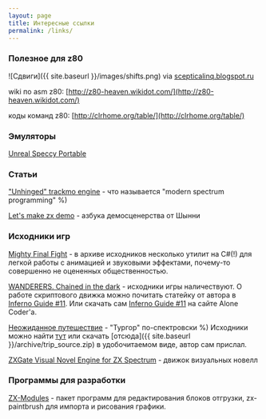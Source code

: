 ```yaml
---
layout: page
title: Интересные ссылки
permalink: /links/
---
```

### Полезное для z80

![Сдвиги]({{ site.baseurl }}/images/shifts.png)
via [scepticalinq.blogspot.ru](http://scepticalinq.blogspot.ru/2018/05/blog-post_12.html)

wiki по asm z80: [http://z80-heaven.wikidot.com/](http://z80-heaven.wikidot.com/)

коды команд z80: [http://clrhome.org/table/](http://clrhome.org/table/)

### Эмуляторы

[Unreal Speccy Portable](https://bitbucket.org/djdron/unrealspeccyp/wiki/Home)

### Статьи

["Unhinged" trackmo engine](http://hype.retroscene.org/blog/dev/275.html) - что называется "modern spectrum programming" %)

[Let's make zx demo](http://zx-pk.ru/threads/28599-let-s-make-zx-demo.html) - азбука демосценерства от Шынни

### Исходники игр

[Mighty Final Fight](http://idpixel.ru/games/mightyfinalfight/) - в архиве исходников несколько утилит на C#(!) для
легкой работы с анимацией и звуковыми эффектами, почему-то совершенно не оцененных общественностью.

[WANDERERS. Chained in the dark](http://samstyle.narod.ru/zxgams.html) - исходники игры наличествуют. О работе
скриптового движка можно почитать статейку от автора в [Inferno Guide #11](http://zxpress.ru/article.php?id=18229).
Или скачать сам [Inferno Guide #11](http://alonecoder.nedopc.com/zx/books/index.html) на сайте Alone Coder'а.

[Неожиданное путешествие](http://zx-pk.ru/threads/28310-quot-neozhidannoe-puteshestvie-quot-moya-igra-dlya-vas.html) - "Тургор" по-спектровски %)  Исходники можно найти [тут](http://zx-pk.ru/threads/28325-iskhodniki-quot-neozhidannogo-puteshestviya-quot.html) или скачать [отсюда]({{ site.baseurl }}/archive/trip_source.zip)
в удобочитаемом виде, автор сам прислал.

[ZXGate Visual Novel Engine for ZX Spectrum](https://bitbucket.org/vladkorotnev/zxgate/overview) - движок визуальных новелл

### Программы для разработки

[ZX-Modules](http://zx-modules.de/) - пакет программ для редактирования блоков отгрузки,
zx-paintbrush для импорта и рисования графики.
